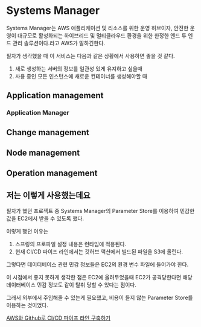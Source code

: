 # Systems  Manager
Systems  Manager는 AWS 애플리케이션 및 리소스를 위한 운영 허브이자, 안전한 운영이 대규모로 활성화되는 하이브리드 및 멀티클라우드 환경을 위한 한정한 엔드 투 엔드 관리 솔루션이다.라고 AWS가  말하긴한다. 


필자가 생각했을 때 이 서비스는 다음과 같은 상황에서 사용하면 좋을 것 같다.


1. 새로 생성하는 서버의 정보를 일관성 있게 유지하고 싶을때
2. 사용 중인 모든 인스턴스에 새로운 컨테이너를 생성해야할 때


## Application management
### Application Manager
## Change management
## Node management
## Operation management


## 저는 이렇게 사용했는데요
필자가 했던 프로젝트 중 Systems Manager의 Parameter Store를 이용하여 민감한 값을 EC2에서 받을 수 있도록 했다. 

이렇게 했던 이유는 

1. 스프링의 프로파일 설정 내용은 런타임에 적용된다. 
2. 현재 CI/CD 파이프 라인에서는 깃허브 액션에서 빌드된 파일을 S3에 올린다. 

그렇다면 데이터베이스 관련 민감 정보들은 EC2의 환경 변수 파일에 들어가야 한다. 

이 시점에서 좋지 못하게 생각한 점은 EC2에 올려두었을때 EC2가 공격당한다면 해당 데이터베이스 민감 정보도 같이 탈취 당할 수 있다는 점이다. 

그래서 외부에서 주입해줄 수 있는게 필요했고, 비용이 들지 않는 Parameter Store를 이용하는 것이었다. 

[AWS와 Github로 CI/CD 파이프 라인 구축하기](/tech/AWS,%20Github%20이용해서%20파이프라인%20구축하기.md)